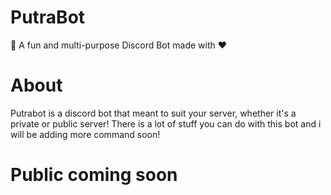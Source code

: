 # PutraBot
🤖 A fun and multi-purpose Discord Bot made with ❤

# About
Putrabot is a discord bot that meant to suit your server, whether it's a private or public server! There is a lot of stuff you can do with this bot and i will be adding more command soon!

# Public coming soon